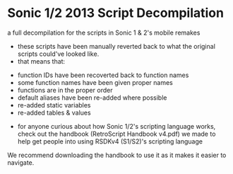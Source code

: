 # Sonic 1/2 2013 Script Decompilation

a full decompilation for the scripts in Sonic 1 & 2's mobile remakes

- these scripts have been manually reverted back to what the original scripts could've looked like.
- that means that:
* function IDs have been recoverted back to function names
* some function names have been given proper names
* functions are in the proper order
* default aliases have been re-added where possible
* re-added static variables
* re-added tables & values

- for anyone curious about how Sonic 1/2's scripting language works, check out the handbook (RetroScript Handbook v4.pdf) we made to help get people into using RSDKv4 (S1/S2)'s scripting language

We recommend downloading the handbook to use it as it makes it easier to navigate.
